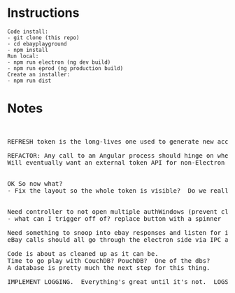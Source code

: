 # Instructions
    Code install:
    - git clone (this repo)
    - cd ebayplayground
    - npm install
    Run local:
    - npm run electron (ng dev build)
    - npm run eprod (ng production build)
    Create an installer:
    - npm run dist

# Notes
<pre>


REFRESH token is the long-lives one used to generate new access tokens

REFACTOR: Any call to an Angular process should hinge on whether we are running in Electron or not. ngx-electron has such a flag.
Will eventually want an external token API for non-Electron web app.


OK So now what?
- Fix the layout so the whole token is visible?  Do we really need it at all though??


Need controller to not open multiple authWindows (prevent clickSpam)
- what can I trigger off of? replace button with a spinner

Need something to snoop into ebay responses and listen for invalid IAF token, then re-do the token
eBay calls should all go through the electron side via IPC and a helper function

Code is about as cleaned up as it can be.  
Time to go play with CouchDB? PouchDB?  One of the dbs?
A database is pretty much the next step for this thing.

IMPLEMENT LOGGING.  Everything's great until it's not.  LOGS.


</pre>